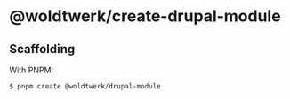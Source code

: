 # @woldtwerk/create-drupal-module

## Scaffolding

With PNPM:

```bash
$ pnpm create @woldtwerk/drupal-module
```